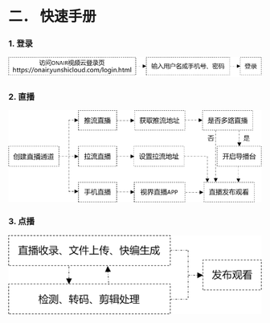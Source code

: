 # 二．    快速手册



### 1.    登录

![img](../images/1.png)



### 2.    直播

![img](../images/2.png)



### 3.    点播

![img](../images/3.png)